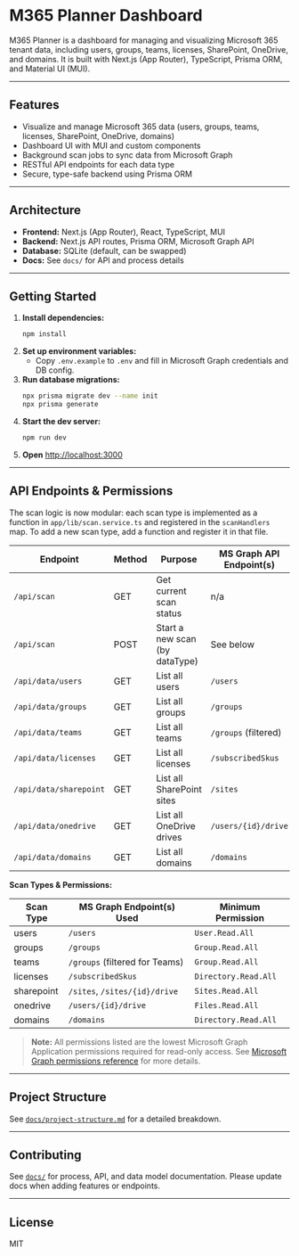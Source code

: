 
# M365 Planner Dashboard

M365 Planner is a dashboard for managing and visualizing Microsoft 365 tenant data, including users, groups, teams, licenses, SharePoint, OneDrive, and domains. It is built with Next.js (App Router), TypeScript, Prisma ORM, and Material UI (MUI).

---

## Features
- Visualize and manage Microsoft 365 data (users, groups, teams, licenses, SharePoint, OneDrive, domains)
- Dashboard UI with MUI and custom components
- Background scan jobs to sync data from Microsoft Graph
- RESTful API endpoints for each data type
- Secure, type-safe backend using Prisma ORM

---

## Architecture
- **Frontend:** Next.js (App Router), React, TypeScript, MUI
- **Backend:** Next.js API routes, Prisma ORM, Microsoft Graph API
- **Database:** SQLite (default, can be swapped)
- **Docs:** See `docs/` for API and process details

---

## Getting Started

1. **Install dependencies:**
   ```bash
   npm install
   ```
2. **Set up environment variables:**
   - Copy `.env.example` to `.env` and fill in Microsoft Graph credentials and DB config.
3. **Run database migrations:**
   ```bash
   npx prisma migrate dev --name init
   npx prisma generate
   ```
4. **Start the dev server:**
   ```bash
   npm run dev
   ```
5. **Open** [http://localhost:3000](http://localhost:3000)

---


## API Endpoints & Permissions

The scan logic is now modular: each scan type is implemented as a function in `app/lib/scan.service.ts` and registered in the `scanHandlers` map. To add a new scan type, add a function and register it in that file.

| Endpoint                | Method | Purpose                                 | MS Graph API Endpoint(s)         | Minimum Permission |
|-------------------------|--------|-----------------------------------------|----------------------------------|--------------------|
| `/api/scan`             | GET    | Get current scan status                 | n/a                              | n/a                |
| `/api/scan`             | POST   | Start a new scan (by dataType)          | See below                        | See below          |
| `/api/data/users`       | GET    | List all users                          | `/users`                         | `User.Read.All`    |
| `/api/data/groups`      | GET    | List all groups                         | `/groups`                        | `Group.Read.All`   |
| `/api/data/teams`       | GET    | List all teams                          | `/groups` (filtered)             | `Group.Read.All`   |
| `/api/data/licenses`    | GET    | List all licenses                       | `/subscribedSkus`                | `Directory.Read.All`|
| `/api/data/sharepoint`  | GET    | List all SharePoint sites               | `/sites`                         | `Sites.Read.All`   |
| `/api/data/onedrive`    | GET    | List all OneDrive drives                | `/users/{id}/drive`              | `Files.Read.All`   |
| `/api/data/domains`     | GET    | List all domains                        | `/domains`                       | `Directory.Read.All`|

**Scan Types & Permissions:**

| Scan Type   | MS Graph Endpoint(s) Used                | Minimum Permission      |
|-------------|------------------------------------------|------------------------|
| users       | `/users`                                 | `User.Read.All`        |
| groups      | `/groups`                                | `Group.Read.All`       |
| teams       | `/groups` (filtered for Teams)           | `Group.Read.All`       |
| licenses    | `/subscribedSkus`                        | `Directory.Read.All`   |
| sharepoint  | `/sites`, `/sites/{id}/drive`            | `Sites.Read.All`       |
| onedrive    | `/users/{id}/drive`                      | `Files.Read.All`       |
| domains     | `/domains`                               | `Directory.Read.All`   |

> **Note:** All permissions listed are the lowest Microsoft Graph Application permissions required for read-only access. See [Microsoft Graph permissions reference](https://learn.microsoft.com/en-us/graph/permissions-reference) for more details.

---

## Project Structure

See [`docs/project-structure.md`](docs/project-structure.md) for a detailed breakdown.

---

## Contributing

See [`docs/`](docs/) for process, API, and data model documentation. Please update docs when adding features or endpoints.

---

## License

MIT
